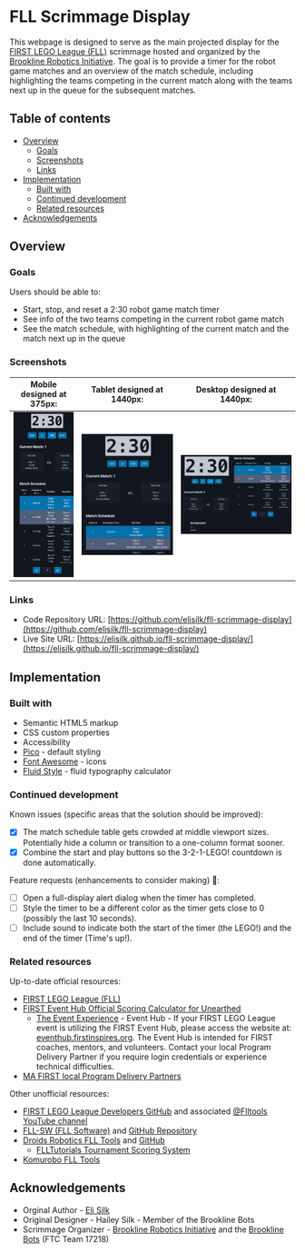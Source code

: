 # FLL Scrimmage Display

This webpage is designed to serve as the main projected display for the [FIRST LEGO League (FLL)](https://www.firstlegoleague.org/) scrimmage hosted and organized by the [Brookline Robotics Initiative](https://www.brooklinerobotics.org/). The goal is to provide a timer for the robot game matches and an overview of the match schedule, including highlighting the teams competing in the current match along with the teams next up in the queue for the subsequent matches.

## Table of contents

- [Overview](#overview)
  - [Goals](#goals)
  - [Screenshots](#screenshots)
  - [Links](#links)
- [Implementation](#implementation)
  - [Built with](#built-with)
  - [Continued development](#continued-development)
  - [Related resources](#related-resources)
- [Acknowledgements](#acknowledgements)

## Overview

### Goals

Users should be able to:

- Start, stop, and reset a 2:30 robot game match timer
- See info of the two teams competing in the current robot game match
- See the match schedule, with highlighting of the current match and the match next up in the queue

### Screenshots

|        Mobile designed at 375px:         |        Tablet designed at 1440px:        | Desktop designed at 1440px:               |
| :--------------------------------------: | :--------------------------------------: | ----------------------------------------- |
| ![](./screenshots/screenshot-mobile.png) | ![](./screenshots/screenshot-tablet.png) | ![](./screenshots/screenshot-desktop.png) |

### Links

- Code Repository URL: [https://github.com/elisilk/fll-scrimmage-display](https://github.com/elisilk/fll-scrimmage-display)
- Live Site URL: [https://elisilk.github.io/fll-scrimmage-display/](https://elisilk.github.io/fll-scrimmage-display/)

## Implementation

### Built with

- Semantic HTML5 markup
- CSS custom properties
- Accessibility
- [Pico](https://picocss.com/) - default styling
- [Font Awesome](https://fontawesome.com/) - icons
- [Fluid Style](https://fluid.style/) - fluid typography calculator

### Continued development

Known issues (specific areas that the solution should be improved):

- [x] The match schedule table gets crowded at middle viewport sizes. Potentially hide a column or transition to a one-column format sooner.
- [x] Combine the start and play buttons so the 3-2-1-LEGO! countdown is done automatically.

Feature requests (enhancements to consider making) 🤔:

- [ ] Open a full-display alert dialog when the timer has completed.
- [ ] Style the timer to be a different color as the timer gets close to 0 (possibly the last 10 seconds).
- [ ] Include sound to indicate both the start of the timer (the LEGO!) and the end of the timer (Time's up!).

### Related resources

Up-to-date official resources:

- [FIRST LEGO League (FLL)](https://www.firstlegoleague.org/)
- [FIRST Event Hub Official Scoring Calculator for Unearthed](https://eventhub.firstinspires.org/scoresheet)
  - [The Event Experience](https://www.firstinspires.org/robotics/fll/event-experience) - Event Hub - If your FIRST LEGO League event is utilizing the FIRST Event Hub, please access the website at: [eventhub.firstinspires.org](https://eventhub.firstinspires.org/login). The Event Hub is intended for FIRST coaches, mentors, and volunteers. Contact your local Program Delivery Partner if you require login credentials or experience technical difficulties.
- [MA FIRST local Program Delivery Partners](https://www.firstinspires.org/find-local-support#country=42&stateprov=4466)

Other unofficial resources:

- [FIRST LEGO League Developers GitHub](https://github.com/FirstLegoLeague) and associated [@Flltools YouTube channel](https://www.youtube.com/c/Flltools)
- [FLL-SW (FLL Software)](https://jpschewe.github.io/fll-sw/) and [GitHub Repository](https://github.com/jpschewe/fll-sw)
- [Droids Robotics FLL Tools](https://flltools.flltutorials.com/home) and [GitHub](https://github.com/droidsrobotics)
  - [FLLTutorials Tournament Scoring System](https://tournament.flltutorials.com/)
- [Komurobo FLL Tools](https://komurobo.com/fll/dashboard/)

## Acknowledgements

- Orginal Author - [Eli Silk](https://github.com/elisilk)
- Original Designer - Hailey Silk - Member of the Brookline Bots
- Scrimmage Organizer - [Brookline Robotics Initiative](https://www.brooklinerobotics.org/) and the [Brookline Bots](https://brooklinebots.org/) (FTC Team 17218)
